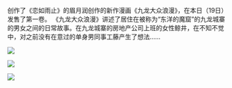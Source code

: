 创作了《恋如雨止》的眉月润创作的新作漫画《九龙大众浪漫》，在本日（19日）发售了第一卷。
《九龙大众浪漫》讲述了居住在被称为“东洋的魔窟”的九龙城寨的男女之间的日常故事。在九龙城寨的房地产公司上班的女性鲸井，在不知不觉中，对之前没有在意过的单身男同事工藤产生了想法……

![](/uploads/images/1583075360.jpg)

![](/uploads/images/1583075376.jpg)

![](/uploads/images/1583075383.jpg)